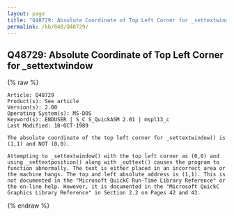 ```yaml
---
layout: page
title: "Q48729: Absolute Coordinate of Top Left Corner for _settextwindow"
permalink: /kb/048/Q48729/
---
```


## Q48729: Absolute Coordinate of Top Left Corner for _settextwindow

{% raw %}

	Article: Q48729
	Product(s): See article
	Version(s): 2.00
	Operating System(s): MS-DOS
	Keyword(s): ENDUSER | S_C S_QuickASM 2.01 | mspl13_c
	Last Modified: 10-OCT-1989
	
	The absolute coordinate of the top left corner for _settextwindow() is
	(1,1) and NOT (0,0).
	
	Attempting to _settextwindow() with the top left corner as (0,0) and
	using _settextposition() along with _outtext() causes the program to
	function abnormally. The text is either placed in an incorrect area or
	the machine hangs. The top and left absolute address is (1,1). This is
	not documented in the "Microsoft QuickC Run-Time Library Reference" or
	the on-line help. However, it is documented in the "Microsoft QuickC
	Graphics Library Reference" in Section 2.2 on Pages 42 and 43.

{% endraw %}
